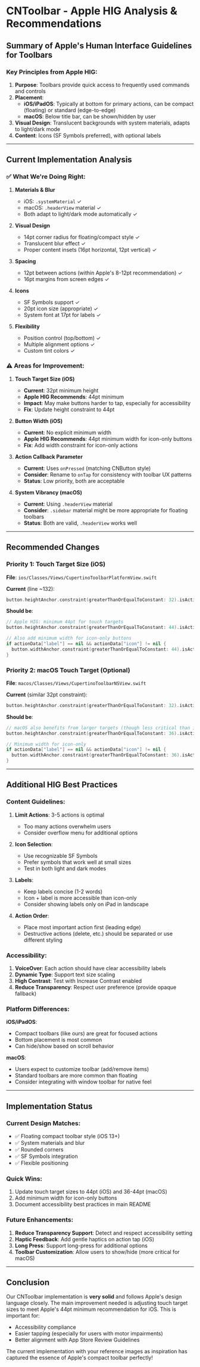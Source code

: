 # CNToolbar - Apple HIG Analysis & Recommendations

## Summary of Apple's Human Interface Guidelines for Toolbars

### Key Principles from Apple HIG:

1. **Purpose**: Toolbars provide quick access to frequently used commands and controls
2. **Placement**: 
   - **iOS/iPadOS**: Typically at bottom for primary actions, can be compact (floating) or standard (edge-to-edge)
   - **macOS**: Below title bar, can be shown/hidden by user
3. **Visual Design**: Translucent backgrounds with system materials, adapts to light/dark mode
4. **Content**: Icons (SF Symbols preferred), with optional labels

---

## Current Implementation Analysis

### ✅ What We're Doing Right:

1. **Materials & Blur**
   - iOS: `.systemMaterial` ✓
   - macOS: `.headerView` material ✓
   - Both adapt to light/dark mode automatically ✓

2. **Visual Design**
   - 14pt corner radius for floating/compact style ✓
   - Translucent blur effect ✓
   - Proper content insets (16pt horizontal, 12pt vertical) ✓

3. **Spacing**
   - 12pt between actions (within Apple's 8-12pt recommendation) ✓
   - 16pt margins from screen edges ✓

4. **Icons**
   - SF Symbols support ✓
   - 20pt icon size (appropriate) ✓
   - System font at 17pt for labels ✓

5. **Flexibility**
   - Position control (top/bottom) ✓
   - Multiple alignment options ✓
   - Custom tint colors ✓

### ⚠️ Areas for Improvement:

1. **Touch Target Size (iOS)**
   - **Current**: 32pt minimum height
   - **Apple HIG Recommends**: 44pt minimum
   - **Impact**: May make buttons harder to tap, especially for accessibility
   - **Fix**: Update height constraint to 44pt

2. **Button Width (iOS)**
   - **Current**: No explicit minimum width
   - **Apple HIG Recommends**: 44pt minimum width for icon-only buttons
   - **Fix**: Add width constraint for icon-only actions

3. **Action Callback Parameter**
   - **Current**: Uses `onPressed` (matching CNButton style)
   - **Consider**: Rename to `onTap` for consistency with toolbar UX patterns
   - **Status**: Low priority, both are acceptable

4. **System Vibrancy (macOS)**
   - **Current**: Using `.headerView` material
   - **Consider**: `.sidebar` material might be more appropriate for floating toolbars
   - **Status**: Both are valid, `.headerView` works well

---

## Recommended Changes

### Priority 1: Touch Target Size (iOS)

**File**: `ios/Classes/Views/CupertinoToolbarPlatformView.swift`

**Current** (line ~132):
```swift
button.heightAnchor.constraint(greaterThanOrEqualToConstant: 32).isActive = true
```

**Should be**:
```swift
// Apple HIG: minimum 44pt for touch targets
button.heightAnchor.constraint(greaterThanOrEqualToConstant: 44).isActive = true

// Also add minimum width for icon-only buttons
if actionData["label"] == nil && actionData["icon"] != nil {
  button.widthAnchor.constraint(greaterThanOrEqualToConstant: 44).isActive = true
}
```

### Priority 2: macOS Touch Target (Optional)

**File**: `macos/Classes/Views/CupertinoToolbarNSView.swift`

**Current** (similar 32pt constraint):
```swift
button.heightAnchor.constraint(greaterThanOrEqualToConstant: 32).isActive = true
```

**Should be**:
```swift
// macOS also benefits from larger targets (though less critical than iOS)
button.heightAnchor.constraint(greaterThanOrEqualToConstant: 36).isActive = true

// Minimum width for icon-only
if actionData["label"] == nil && actionData["icon"] != nil {
  button.widthAnchor.constraint(greaterThanOrEqualToConstant: 36).isActive = true
}
```

---

## Additional HIG Best Practices

### Content Guidelines:

1. **Limit Actions**: 3-5 actions is optimal
   - Too many actions overwhelm users
   - Consider overflow menu for additional options

2. **Icon Selection**:
   - Use recognizable SF Symbols
   - Prefer symbols that work well at small sizes
   - Test in both light and dark modes

3. **Labels**:
   - Keep labels concise (1-2 words)
   - Icon + label is more accessible than icon-only
   - Consider showing labels only on iPad in landscape

4. **Action Order**:
   - Place most important action first (leading edge)
   - Destructive actions (delete, etc.) should be separated or use different styling

### Accessibility:

1. **VoiceOver**: Each action should have clear accessibility labels
2. **Dynamic Type**: Support text size scaling
3. **High Contrast**: Test with Increase Contrast enabled
4. **Reduce Transparency**: Respect user preference (provide opaque fallback)

### Platform Differences:

**iOS/iPadOS**:
- Compact toolbars (like ours) are great for focused actions
- Bottom placement is most common
- Can hide/show based on scroll behavior

**macOS**:
- Users expect to customize toolbar (add/remove items)
- Standard toolbars are more common than floating
- Consider integrating with window toolbar for native feel

---

## Implementation Status

### Current Design Matches:
- ✅ Floating compact toolbar style (iOS 13+)
- ✅ System materials and blur
- ✅ Rounded corners
- ✅ SF Symbols integration
- ✅ Flexible positioning

### Quick Wins:
1. Update touch target sizes to 44pt (iOS) and 36-44pt (macOS)
2. Add minimum width for icon-only buttons
3. Document accessibility best practices in main README

### Future Enhancements:
1. **Reduce Transparency Support**: Detect and respect accessibility setting
2. **Haptic Feedback**: Add gentle haptics on action tap (iOS)
3. **Long Press**: Support long-press for additional options
4. **Toolbar Customization**: Allow users to show/hide (more critical for macOS)

---

## Conclusion

Our CNToolbar implementation is **very solid** and follows Apple's design language closely. The main improvement needed is adjusting touch target sizes to meet Apple's 44pt minimum recommendation for iOS. This is important for:
- Accessibility compliance
- Easier tapping (especially for users with motor impairments)
- Better alignment with App Store Review Guidelines

The current implementation with your reference images as inspiration has captured the essence of Apple's compact toolbar perfectly!
